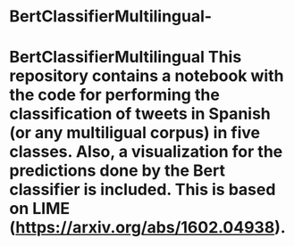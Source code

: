 # BertClassifierMultilingual-
# BertClassifierMultilingual This repository contains a notebook with the code for performing the classification of tweets in Spanish (or any multiligual corpus) in five classes.  Also, a visualization for the predictions done by the Bert classifier is included. This is based on LIME (https://arxiv.org/abs/1602.04938).
